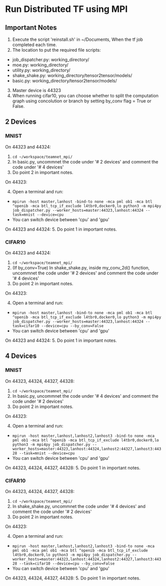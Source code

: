 # Run Distributed TF using MPI

## Important Notes
1. Execute the script 'reinstall.sh' in ~/Documents, When the tf job completed each time.
2. The location to put the required file scripts:
- job_dispatcher.py: working_directory/
- moe.py: working_directory/
- utility.py: working_directory/
- shake_shake.py: working_directory/tensor2tensor/models/
- basic.py: working_directory/tensor2tensor/models/
3. Master device is 44323
4. When running cifar10, you can choose whether to split the computation graph using concolution or branch by setting by_conv flag = True or False.

## 2 Devices
### MNIST
On 44323 and 44324:

1. ```cd ~/workspace/teamnet_mpi/```
2. In basic.py, uncommnet the code under '# 2 devices' and comment the code under '# 4 devices'
3. Do point 2 in important notes.

On 44323:

4. Open a terminal and run: 
- ```mpirun -host master,lanhost -bind-to none -mca pml ob1 -mca btl ^openib -mca btl_tcp_if_exclude l4tbr0,docker0,lo python3 -m mpi4py job_dispatcher.py --worker_hosts=master:44323,lanhost:44324 --task=mnist --device=cpu```
- You can switch device between 'cpu' and 'gpu'

On 44323 and 44324:
5. Do point 1 in important notes.

### CIFAR10
On 44323 and 44324:

1. ```cd ~/workspace/teamnet_mpi/```
2. (If by_conv=True) In shake_shake.py, inside my_conv_2d() function, uncommnet the code under '# 2 devices' and comment the code under '# 4 devices'
3. Do point 2 in important notes.

On 44323:

4. Open a terminal and run: 
- ```mpirun -host master,lanhost -bind-to none -mca pml ob1 -mca btl ^openib -mca btl_tcp_if_exclude l4tbr0,docker0,lo python3 -m mpi4py job_dispatcher.py --worker_hosts=master:44323,lanhost:44324 --task=cifar10 --device=cpu --by_conv=False```
- You can switch device between 'cpu' and 'gpu'

On 44323 and 44324:
5. Do point 1 in important notes.

## 4 Devices
### MNIST
On 44323, 44324, 44327, 44328:

1. ```cd ~/workspace/teamnet_mpi/```
2. In basic.py, uncommnet the code under '# 4 devices' and comment the code under '# 2 devices'
3. Do point 2 in important notes.

On 44323:

4. Open a terminal and run: 
- ```mpirun -host master,lanhost,lanhost2,lanhost3 -bind-to none -mca pml ob1 -mca btl ^openib -mca btl_tcp_if_exclude l4tbr0,docker0,lo python3 -m mpi4py job_dispatcher.py --worker_hosts=master:44323,lanhost:44324,lanhost2:44327,lanhost3:44328 --task=mnist --device=cpu```
- You can switch device between 'cpu' and 'gpu'

On 44323, 44324, 44327, 44328:
5. Do point 1 in important notes.

### CIFAR10
On 44323, 44324, 44327, 44328:

1. ```cd ~/workspace/teamnet_mpi/```
2. In shake_shake.py, uncommnet the code under '# 4 devices' and comment the code under '# 2 devices'
3. Do point 2 in important notes.

On 44323:

4. Open a terminal and run: 
- ```mpirun -host master,lanhost,lanhost2,lanhost3 -bind-to none -mca pml ob1 -mca pml ob1 -mca btl ^openib -mca btl_tcp_if_exclude l4tbr0,docker0,lo python3 -m mpi4py job_dispatcher.py --worker_hosts=master:44323,lanhost:44324,lanhost2:44327,lanhost3:44328 --task=cifar10 --device=cpu --by_conv=False```
- You can switch device between 'cpu' and 'gpu'

On 44323, 44324, 44327, 44328:
5. Do point 1 in important notes.
